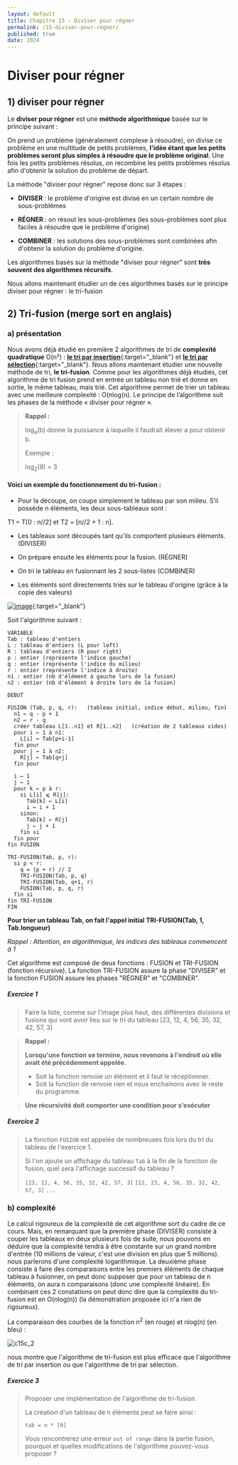 ```yaml
---
layout: default
title: Chapitre 15 - Diviser pour régner
permalink: /15-diviser-pour-regner/
published: true
date: 2024
---
```


# Diviser pour régner

## 1) diviser pour régner

Le **diviser pour régner** est une **méthode algorithmique** basée sur le principe suivant :

On prend un problème (généralement complexe à résoudre), on divise ce problème en une multitude de petits problèmes, **l'idée étant que les petits problèmes seront plus simples à résoudre que le problème original**. Une fois les petits problèmes résolus, on recombine les petits problèmes résolus afin d'obtenir la solution du problème de départ.

La méthode "diviser pour régner" repose donc sur 3 étapes :

- **DIVISER** : le problème d'origine est divisé en un certain nombre de sous-problèmes

- **RÉGNER** : on résout les sous-problèmes (les sous-problèmes sont plus faciles à résoudre que le problème d'origine)

- **COMBINER** : les solutions des sous-problèmes sont combinées afin d'obtenir la solution du problème d'origine.

Les algorithmes basés sur la méthode "diviser pour régner" sont **très souvent des algorithmes récursifs**.

Nous allons maintenant étudier un de ces algorithmes basés sur le principe diviser pour régner : le tri-fusion

## 2) Tri-fusion  (merge sort en anglais)

### a) présentation

Nous avons déjà étudié en première 2 algorithmes de tri de **complexité quadratique** O(n²) : [**le tri par insertion**](https://fr.wikipedia.org/wiki/Tri_par_insertion){:target="_blank"} et [**le tri par sélection**](https://fr.wikipedia.org/wiki/Tri_par_s%C3%A9lection){:target="_blank"}. Nous allons maintenant étudier une nouvelle méthode de tri, **le tri-fusion**. Comme pour les algorithmes déjà étudiés, cet algorithme de tri fusion prend en entrée un tableau non trié et donne en sortie, le même tableau, mais trié. Cet algorithme permet de trier un tableau avec une meilleure complexité : O(nlog(n). Le principe de l’algorithme suit les phases de la méthode « diviser pour régner ».

>**Rappel :**
>
>log<sub>a</sub>(b) donne la puissance à laquelle il faudrait élever a pour obtenir b.
>
>Exemple :
>
>log<sub>2</sub>(8) = 3


#### Voici un exemple du fonctionnement du tri-fusion :

- Pour la découpe, on coupe simplement le tableau par son milieu. S’il possède n éléments, les deux sous-tableaux sont :

T1 = T[0 : n//2] et T2 = [n//2 + 1 : n].

- Les tableaux sont découpés tant qu'ils comportent plusieurs éléments. (DIVISER)

- On prépare ensuite les éléments pour la fusion. (RÉGNER)

- On tri le tableau en fusionnant les 2 sous-listes (COMBINER)

- Les éléments sont directements triés sur le tableau d'origine (grâce à la copie des valeurs)

[![image](https://github.com/user-attachments/assets/5c96d98e-a20b-4a73-8d0d-f31b45be471c)](https://github.com/user-attachments/assets/5c96d98e-a20b-4a73-8d0d-f31b45be471c){:target="_blank"}

Soit l'algorithme suivant :

```
VARIABLE
Tab : tableau d'entiers
L : tableau d'entiers (L pour left)
R : tableau d'entiers (R pour right)
p : entier (représente l'indice gauche)
q : entier (représente l'indice du milieu)
r : entier (représente l'indice à droite)
n1 : entier (nb d'élément à gauche lors de la fusion)
n2 : entier (nb d'élément à droite lors de la fusion)

DEBUT

FUSION (Tab, p, q, r):   (tableau initial, indice début, milieu, fin)
  n1 ← q - p + 1
  n2 ← r - q
  créer tableau L[1..n1] et R[1..n2]   (création de 2 tableaux vides)
  pour i ← 1 à n1:
    L[i] ← Tab[p+i-1]
  fin pour
  pour j ← 1 à n2:
    R[j] ← Tab[q+j]
  fin pour

  i ← 1
  j ← 1
  pour k ← p à r:
    si L[i] ⩽ R[j]:
      Tab[k] ← L[i]
      i ← i + 1
    sinon:
      Tab[k] ← R[j]
      j ← j + 1
    fin si
  fin pour
fin FUSION

TRI-FUSION(Tab, p, r):
  si p < r:
    q = (p + r) // 2
    TRI-FUSION(Tab, p, q)
    TRI-FUSION(Tab, q+1, r)
    FUSION(Tab, p, q, r)
  fin si
fin TRI-FUSION
FIN
```

**Pour trier un tableau Tab, on fait l'appel initial TRI-FUSION(Tab, 1, Tab.longueur)**

*Rappel : Attention, en algorithmique, les indices des tableaux commencent à 1*

Cet algorithme est composé de deux fonctions : FUSION et TRI-FUSION (fonction récursive). La fonction TRI-FUSION assure la phase "DIVISER" et la fonction FUSION assure les phases "RÉGNER" et "COMBINER".


##### Exercice 1
>
> Faire la liste, comme sur l'image plus haut, des différentes divisions et fusions qui vont avoir lieu sur le tri du tableau [23, 12, 4, 56, 35, 32, 42, 57, 3]

>**Rappel :**
>
>**Lorsqu'une fonction se termine, nous revenons à l'endroit où elle avait été précédemment appelée.**
>
>- Soit la fonction renvoie un élément et il faut le réceptionner.
>- Soit la fonction de renvoie rien et nous enchainons avec le reste du programme.

>**Une récursivité doit comporter une condition pour s'exécuter**

##### Exercice 2
>
>La fonction ```FUSION``` est appelée de nombreuses fois lors du tri du tableau de l'exercice 1.
>
> Si l'on ajoute un affichage du tableau ```Tab``` à la fin de la fonction de fusion, quel sera l'affichage successif du tableau ?
>
>```[23, 12, 4, 56, 35, 32, 42, 57, 3]```
>```[12, 23, 4, 56, 35, 32, 42, 57, 3]```
>```...```

### b) complexité

Le calcul rigoureux de la complexité de cet algorithme sort du cadre de ce cours. Mais, en remarquant que la première phase (DIVISER) consiste à couper les tableaux en deux plusieurs fois de suite, nous pouvons en déduire que la complexité tendra à être constante sur un grand nombre d'entrée (10 millions de valeur, c'est une division en plus que 5 millions). nous parlerons d'une complexité logarithmique. La deuxième phase consiste à faire des comparaisons entre les premiers éléments de chaque tableau à fusionner, on peut donc supposer que pour un tableau de n éléments, on aura n comparaisons (donc une complexité linéaire). En combinant ces 2 constations on peut donc dire que la complexité du tri-fusion est en O(nlog(n)) (la démonstration proposée ici n'a rien de rigoureux).

La comparaison des courbes de la fonction n<sup>2</sup> (en rouge) et nlog(n) (en bleu) :

![c15c_2](https://github.com/user-attachments/assets/f1f37565-6915-4861-8c80-1e28f1d5ecb0)

nous montre que l'algorithme de tri-fusion est plus efficace que l'algorithme de tri par insertion ou que l'algorithme de tri par sélection.

##### Exercice 3
>
> Proposer une implémentation de l'algorithme de tri-fusion.
>
>La création d'un tableau de n éléments peut se faire ainsi :
>
>```tab = n * [0]```
>
>Vous rencontrerez une erreur ```out of range``` dans la partie fusion, pourquoi et quelles modifications de l'algorithme pouvez-vous proposer ?

